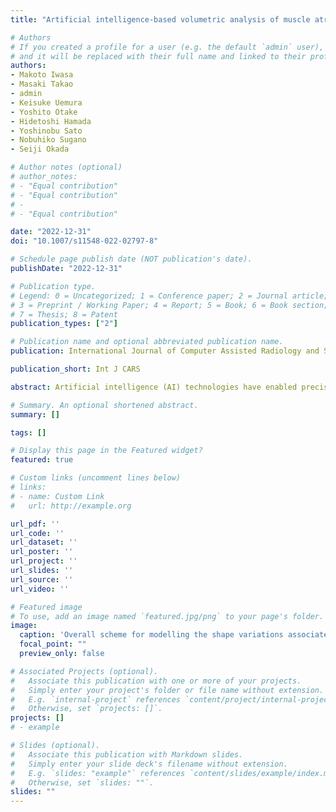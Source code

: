```yaml
---
title: "Artificial intelligence-based volumetric analysis of muscle atrophy and fatty degeneration in patients with hip osteoarthritis and its correlation with health-related quality of life"

# Authors
# If you created a profile for a user (e.g. the default `admin` user), write the username (folder name) here 
# and it will be replaced with their full name and linked to their profile.
authors:
- Makoto Iwasa
- Masaki Takao
- admin
- Keisuke Uemura
- Yoshito Otake
- Hidetoshi Hamada
- Yoshinobu Sato
- Nobuhiko Sugano
- Seiji Okada

# Author notes (optional)
# author_notes:
# - "Equal contribution"
# - "Equal contribution"
# - 
# - "Equal contribution"

date: "2022-12-31"
doi: "10.1007/s11548-022-02797-8"

# Schedule page publish date (NOT publication's date).
publishDate: "2022-12-31"

# Publication type.
# Legend: 0 = Uncategorized; 1 = Conference paper; 2 = Journal article;
# 3 = Preprint / Working Paper; 4 = Report; 5 = Book; 6 = Book section;
# 7 = Thesis; 8 = Patent
publication_types: ["2"]

# Publication name and optional abbreviated publication name.
publication: International Journal of Computer Assisted Radiology and Surgery

publication_short: Int J CARS

abstract: Artificial intelligence (AI) technologies have enabled precise three-dimensional analysis of individual muscles on computed tomography (CT) or magnetic resonance images via automatic segmentation. This study aimed to perform three-dimensional assessments of pelvic and thigh muscle atrophy and fatty degeneration in patients with unilateral hip osteoarthritis using CT and to evaluate the correlation with health-related quality of life (HRQoL).

# Summary. An optional shortened abstract.
summary: []

tags: []

# Display this page in the Featured widget?
featured: true

# Custom links (uncomment lines below)
# links:
# - name: Custom Link
#   url: http://example.org

url_pdf: ''
url_code: ''
url_dataset: ''
url_poster: ''
url_project: ''
url_slides: ''
url_source: ''
url_video: ''

# Featured image
# To use, add an image named `featured.jpg/png` to your page's folder. 
image:
  caption: 'Overall scheme for modelling the shape variations associated with liver fibrosis stage and predicting it fromMR images by using PLSR-based shape features (scores)'
  focal_point: ""
  preview_only: false

# Associated Projects (optional).
#   Associate this publication with one or more of your projects.
#   Simply enter your project's folder or file name without extension.
#   E.g. `internal-project` references `content/project/internal-project/index.md`.
#   Otherwise, set `projects: []`.
projects: []
# - example

# Slides (optional).
#   Associate this publication with Markdown slides.
#   Simply enter your slide deck's filename without extension.
#   E.g. `slides: "example"` references `content/slides/example/index.md`.
#   Otherwise, set `slides: ""`.
slides: ""
---
```


<!-- {{% callout note %}}
Click the *Cite* button above to demo the feature to enable visitors to import publication metadata into their reference management software.
{{% /callout %}} -->

<!-- {{% callout note %}}
Create your slides in Markdown - click the *Slides* button to check out the example.
{{% /callout %}} -->

<!-- Supplementary notes can be added here, including [code, math, and images](https://wowchemy.com/docs/writing-markdown-latex/). -->
